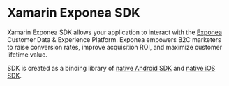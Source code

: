 # Xamarin Exponea SDK
Xamarin Exponea SDK allows your application to interact with the [Exponea](https://exponea.com/) Customer Data & Experience Platform. Exponea empowers B2C marketers to raise conversion rates, improve acquisition ROI, and maximize customer lifetime value.

SDK is created as a binding library of [native Android SDK](https://github.com/exponea/exponea-android-sdk) and [native iOS SDK](https://github.com/exponea/exponea-ios-sdk).
